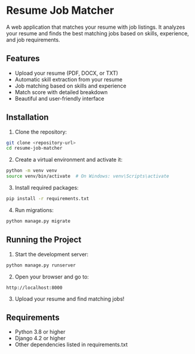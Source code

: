 # Resume Job Matcher

A web application that matches your resume with job listings. It analyzes your resume and finds the best matching jobs based on skills, experience, and job requirements.

## Features

- Upload your resume (PDF, DOCX, or TXT)
- Automatic skill extraction from your resume
- Job matching based on skills and experience
- Match score with detailed breakdown
- Beautiful and user-friendly interface

## Installation

1. Clone the repository:
```bash
git clone <repository-url>
cd resume-job-matcher
```

2. Create a virtual environment and activate it:
```bash
python -m venv venv
source venv/bin/activate  # On Windows: venv\Scripts\activate
```

3. Install required packages:
```bash
pip install -r requirements.txt
```

4. Run migrations:
```bash
python manage.py migrate
```

## Running the Project

1. Start the development server:
```bash
python manage.py runserver
```

2. Open your browser and go to:
```
http://localhost:8000
```

3. Upload your resume and find matching jobs!

## Requirements

- Python 3.8 or higher
- Django 4.2 or higher
- Other dependencies listed in requirements.txt 